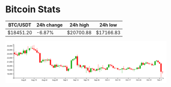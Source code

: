 # Bitcoin Stats

BTC/USDT|24h change|24h high|24h low|
|---|---|---|---|
|$18451.20|-6.87%|$20700.88|$17166.83|

<img src="./chart.svg">
